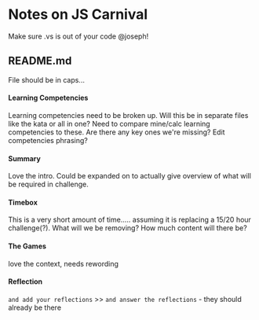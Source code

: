 # Notes on JS Carnival

Make sure .vs is out of your code @joseph!

## README.md
File should be in caps...

#### Learning Competencies
Learning competencies need to be broken up. 
Will this be in separate files like the kata or all in one?
Need to compare mine/calc learning competencies to these. Are there any key ones we're missing?
Edit competencies phrasing?

#### Summary
Love the intro. Could be expanded on to actually give overview of what will be required in challenge.

#### Timebox
This is a very short amount of time..... assuming it is replacing a 15/20 hour challenge(?). 
What will we be removing? How much content will there be?

#### The Games
love the context, needs rewording

#### Reflection
`and add your reflections` >>  `and answer the reflections` - they should already be there
